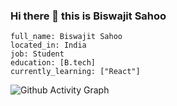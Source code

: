 ### Hi there 👋 this is Biswajit Sahoo
`full_name: Biswajit Sahoo` <br />
`located_in: India` <br />
`job: Student` <br />
`education: [B.tech]` <br />
`currently_learning: ["React"]`

![Github Activity Graph](https://activity-graph.herokuapp.com/graph?username=BISWAJIT-7&bg_color=000000&color=5BB318&line=7DCE13&point=FFFFFF&hide_border=false)

<!--
**BISWAJIT-7/BISWAJIT-7** is a ✨ _special_ ✨ repository because its `README.md` (this file) appears on your GitHub profile.

Here are some ideas to get you started:

- 🔭 I’m currently working on ...
- 🌱 I’m currently learning ...
- 👯 I’m looking to collaborate on ...
- 🤔 I’m looking for help with ...
- 💬 Ask me about ...
- 📫 How to reach me: ...
- 😄 Pronouns: ...
- ⚡ Fun fact: ...
-->
